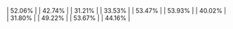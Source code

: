 | 52.06% |
| 42.74% |
| 31.21% |
| 33.53% |
| 53.47% |
| 53.93% |
| 40.02% |
| 31.80% |
| 49.22% |
| 53.67% |
| 44.16% |
